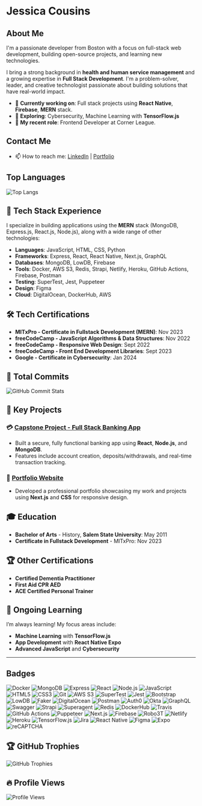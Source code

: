 # Jessica Cousins

## About Me

I'm a passionate developer from Boston with a focus on full-stack web development, building open-source projects, and learning new technologies.

I bring a strong background in **health and human service management** and a growing expertise in **Full Stack Development**. I'm a problem-solver, leader, and creative technologist passionate about building solutions that have real-world impact.

- 🌱 **Currently working on**: Full stack projects using **React Native**, **Firebase**, **MERN** stack.
- 🔭 **Exploring**: Cybersecurity, Machine Learning with **TensorFlow.js**
- 💼 **My recent role**: Frontend Developer at Corner League.

## Contact Me

- 📫 How to reach me: [LinkedIn](https://www.linkedin.com/in/-jessica-cousins/) | [Portfolio](https://jessicacousins.tech)

## Top Languages

![Top Langs](https://github-readme-stats.vercel.app/api/top-langs/?username=jessicacousins&layout=compact&theme=radical)

## 🔧 Tech Stack Experience

I specialize in building applications using the **MERN** stack (MongoDB, Express.js, React.js, Node.js), along with a wide range of other technologies:

- **Languages**: JavaScript, HTML, CSS, Python
- **Frameworks**: Express, React, React Native, Next.js, GraphQL
- **Databases**: MongoDB, LowDB, Firebase
- **Tools**: Docker, AWS S3, Redis, Strapi, Netlify, Heroku, GitHub Actions, Firebase, Postman
- **Testing**: SuperTest, Jest, Puppeteer
- **Design**: Figma
- **Cloud**: DigitalOcean, DockerHub, AWS

## 🛠 Tech Certifications

- **MITxPro - Certificate in Fullstack Development (MERN)**: Nov 2023
- **freeCodeCamp - JavaScript Algorithms & Data Structures**: Nov 2022
- **freeCodeCamp - Responsive Web Design**: Sept 2022
- **freeCodeCamp - Front End Development Libraries**: Sept 2023
- **Google - Certificate in Cybersecurity**: Jan 2024

## 💼 Total Commits

![GitHub Commit Stats](https://github-readme-streak-stats.herokuapp.com/?user=jessicacousins&theme=radical)

## 💼 Key Projects

### 💳 [Capstone Project - Full Stack Banking App](https://bank.jessicacousins.tech/)

- Built a secure, fully functional banking app using **React**, **Node.js**, and **MongoDB**.
- Features include account creation, deposits/withdrawals, and real-time transaction tracking.

### 🎨 [Portfolio Website](https://jessicacousins.tech/)

- Developed a professional portfolio showcasing my work and projects using **Next.js** and **CSS** for responsive design.

## 🎓 Education

- **Bachelor of Arts** - History, **Salem State University**: May 2011
- **Certificate in Fullstack Development** - MITxPro: Nov 2023

## 🏆 Other Certifications

- **Certified Dementia Practitioner**
- **First Aid CPR AED**
- **ACE Certified Personal Trainer**

## 🧠 Ongoing Learning

I’m always learning! My focus areas include:

- **Machine Learning** with **TensorFlow.js**
- **App Development** with **React Native Expo**
- **Advanced JavaScript** and **Cybersecurity**

---

## Badges

![Docker](https://img.shields.io/badge/Docker-2496ED?style=for-the-badge&logo=docker&logoColor=white)
![MongoDB](https://img.shields.io/badge/MongoDB-47A248?style=for-the-badge&logo=mongodb&logoColor=white)
![Express](https://img.shields.io/badge/Express-000000?style=for-the-badge&logo=express&logoColor=white)
![React](https://img.shields.io/badge/React-61DAFB?style=for-the-badge&logo=react&logoColor=white)
![Node.js](https://img.shields.io/badge/Node.js-339933?style=for-the-badge&logo=nodedotjs&logoColor=white)
![JavaScript](https://img.shields.io/badge/JavaScript-F7DF1E?style=for-the-badge&logo=javascript&logoColor=black)
![HTML5](https://img.shields.io/badge/HTML5-E34F26?style=for-the-badge&logo=html5&logoColor=white)
![CSS3](https://img.shields.io/badge/CSS3-1572B6?style=for-the-badge&logo=css3&logoColor=white)
![Git](https://img.shields.io/badge/Git-F05032?style=for-the-badge&logo=git&logoColor=white)
![AWS S3](https://img.shields.io/badge/AWS_S3-569A31?style=for-the-badge&logo=amazons3&logoColor=white)
![SuperTest](https://img.shields.io/badge/SuperTest-663399?style=for-the-badge&logoColor=white)
![Jest](https://img.shields.io/badge/Jest-C21325?style=for-the-badge&logo=jest&logoColor=white)
![Bootstrap](https://img.shields.io/badge/Bootstrap-7952B3?style=for-the-badge&logo=bootstrap&logoColor=white)
![LowDB](https://img.shields.io/badge/LowDB-FFCA28?style=for-the-badge&logoColor=black)
![Faker](https://img.shields.io/badge/Faker-48C9B0?style=for-the-badge&logoColor=white)
![DigitalOcean](https://img.shields.io/badge/DigitalOcean-0080FF?style=for-the-badge&logo=digitalocean&logoColor=white)
![Postman](https://img.shields.io/badge/Postman-FF6C37?style=for-the-badge&logo=postman&logoColor=white)
![Auth0](https://img.shields.io/badge/Auth0-EB5424?style=for-the-badge&logo=auth0&logoColor=white)
![Okta](https://img.shields.io/badge/Okta-007DC1?style=for-the-badge&logo=okta&logoColor=white)
![GraphQL](https://img.shields.io/badge/GraphQL-E10098?style=for-the-badge&logo=graphql&logoColor=white)
![Swagger](https://img.shields.io/badge/Swagger-85EA2D?style=for-the-badge&logo=swagger&logoColor=black)
![Strapi](https://img.shields.io/badge/Strapi-2F2E8B?style=for-the-badge&logo=strapi&logoColor=white)
![Superagent](https://img.shields.io/badge/Superagent-FF6600?style=for-the-badge&logoColor=white)
![Redis](https://img.shields.io/badge/Redis-DC382D?style=for-the-badge&logo=redis&logoColor=white)
![DockerHub](https://img.shields.io/badge/DockerHub-2496ED?style=for-the-badge&logo=docker&logoColor=white)
![Travis](https://img.shields.io/badge/Travis-C21325?style=for-the-badge&logo=travisci&logoColor=white)
![GitHub Actions](https://img.shields.io/badge/GitHub_Actions-2088FF?style=for-the-badge&logo=github-actions&logoColor=white)
![Puppeteer](https://img.shields.io/badge/Puppeteer-40B5A4?style=for-the-badge&logo=puppeteer&logoColor=white)
![Next.js](https://img.shields.io/badge/Next.js-000000?style=for-the-badge&logo=nextdotjs&logoColor=white)
![Firebase](https://img.shields.io/badge/Firebase-FFCA28?style=for-the-badge&logo=firebase&logoColor=black)
![Robo3T](https://img.shields.io/badge/Robo3T-57AAE1?style=for-the-badge&logoColor=white)
![Netlify](https://img.shields.io/badge/Netlify-00C7B7?style=for-the-badge&logo=netlify&logoColor=white)
![Heroku](https://img.shields.io/badge/Heroku-430098?style=for-the-badge&logo=heroku&logoColor=white)
![TensorFlow.js](https://img.shields.io/badge/TensorFlow.js-FF6F00?style=for-the-badge&logo=tensorflow&logoColor=white)
![Jira](https://img.shields.io/badge/Jira-0052CC?style=for-the-badge&logo=jira&logoColor=white)
![React Native](https://img.shields.io/badge/React_Native-61DAFB?style=for-the-badge&logo=react&logoColor=white)
![Figma](https://img.shields.io/badge/Figma-F24E1E?style=for-the-badge&logo=figma&logoColor=white)
![Expo](https://img.shields.io/badge/Expo-000020?style=for-the-badge&logo=expo&logoColor=white)
![reCAPTCHA](https://img.shields.io/badge/reCAPTCHA-4285F4?style=for-the-badge&logo=recaptcha&logoColor=white)

## 🏆 GitHub Trophies

![GitHub Trophies](https://github-profile-trophy.vercel.app/?username=jessicacousins&theme=radical&row=1&column=5&title=Commits,Repositories,Experience,Followers)

## 🔥 Profile Views

![Profile Views](https://komarev.com/ghpvc/?username=jessicacousins&color=brightgreen)
